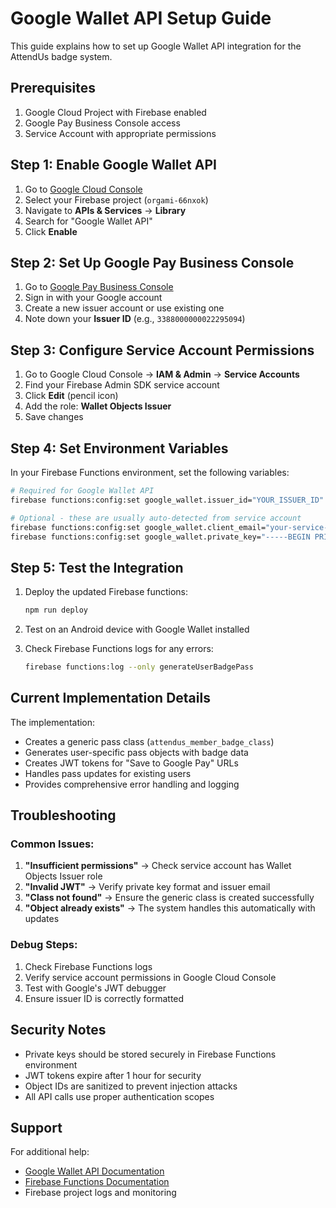 # Google Wallet API Setup Guide

This guide explains how to set up Google Wallet API integration for the AttendUs badge system.

## Prerequisites

1. Google Cloud Project with Firebase enabled
2. Google Pay Business Console access
3. Service Account with appropriate permissions

## Step 1: Enable Google Wallet API

1. Go to [Google Cloud Console](https://console.cloud.google.com/)
2. Select your Firebase project (`orgami-66nxok`)
3. Navigate to **APIs & Services** → **Library**
4. Search for "Google Wallet API"
5. Click **Enable**

## Step 2: Set Up Google Pay Business Console

1. Go to [Google Pay Business Console](https://pay.google.com/business/console/)
2. Sign in with your Google account
3. Create a new issuer account or use existing one
4. Note down your **Issuer ID** (e.g., `3388000000022295094`)

## Step 3: Configure Service Account Permissions

1. Go to Google Cloud Console → **IAM & Admin** → **Service Accounts**
2. Find your Firebase Admin SDK service account
3. Click **Edit** (pencil icon)
4. Add the role: **Wallet Objects Issuer**
5. Save changes

## Step 4: Set Environment Variables

In your Firebase Functions environment, set the following variables:

```bash
# Required for Google Wallet API
firebase functions:config:set google_wallet.issuer_id="YOUR_ISSUER_ID"

# Optional - these are usually auto-detected from service account
firebase functions:config:set google_wallet.client_email="your-service-account@project.iam.gserviceaccount.com"
firebase functions:config:set google_wallet.private_key="-----BEGIN PRIVATE KEY-----\nYOUR_PRIVATE_KEY\n-----END PRIVATE KEY-----"
```

## Step 5: Test the Integration

1. Deploy the updated Firebase functions:
   ```bash
   npm run deploy
   ```

2. Test on an Android device with Google Wallet installed

3. Check Firebase Functions logs for any errors:
   ```bash
   firebase functions:log --only generateUserBadgePass
   ```

## Current Implementation Details

The implementation:

- Creates a generic pass class (`attendus_member_badge_class`)
- Generates user-specific pass objects with badge data
- Creates JWT tokens for "Save to Google Pay" URLs
- Handles pass updates for existing users
- Provides comprehensive error handling and logging

## Troubleshooting

### Common Issues:

1. **"Insufficient permissions"** → Check service account has Wallet Objects Issuer role
2. **"Invalid JWT"** → Verify private key format and issuer email
3. **"Class not found"** → Ensure the generic class is created successfully
4. **"Object already exists"** → The system handles this automatically with updates

### Debug Steps:

1. Check Firebase Functions logs
2. Verify service account permissions in Google Cloud Console
3. Test with Google's JWT debugger
4. Ensure issuer ID is correctly formatted

## Security Notes

- Private keys should be stored securely in Firebase Functions environment
- JWT tokens expire after 1 hour for security
- Object IDs are sanitized to prevent injection attacks
- All API calls use proper authentication scopes

## Support

For additional help:
- [Google Wallet API Documentation](https://developers.google.com/wallet)
- [Firebase Functions Documentation](https://firebase.google.com/docs/functions)
- Firebase project logs and monitoring
